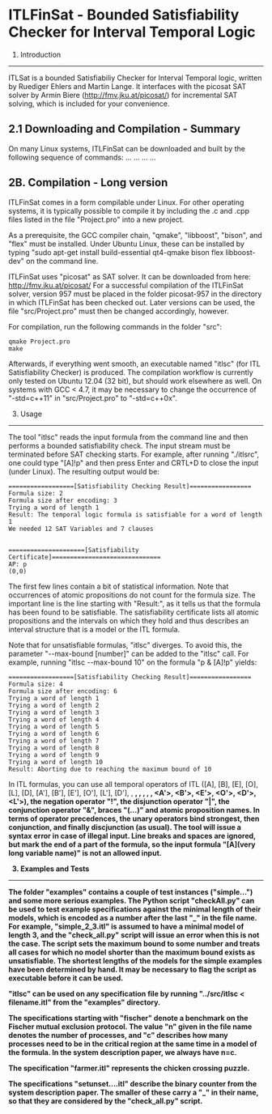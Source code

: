 ITLFinSat - Bounded Satisfiability Checker for Interval Temporal Logic
===================================================================

1. Introduction
---------------
ITLSat is a bounded Satisfiabiliy Checker for Interval Temporal logic, written by Ruediger Ehlers and Martin Lange. It interfaces with the picosat SAT solver by Armin Biere (http://fmv.jku.at/picosat/) for incremental SAT solving, which is included for your convenience.

2.1 Downloading and Compilation - Summary
-------------------------
On many Linux systems, ITLFinSat can be downloaded and built by the following sequence of commands:
...
...
...
...


2B. Compilation - Long version
-----------------------------

ITLFinSat comes in a form compilable under Linux. For other operating systems, it is typically possible to compile it by including the .c and .cpp files listed in the file "Project.pro" into a new project.

As a prerequisite, the GCC compiler chain, "qmake", "libboost", "bison", and "flex" must be installed. Under Ubuntu Linux, these can be installed by typing "sudo apt-get install build-essential qt4-qmake bison flex libboost-dev" on the command line.

ITLFinSat uses "picosat" as SAT solver. It can be downloaded from here: http://fmv.jku.at/picosat/ For a successful compilation of the ITLFinSat solver, version 957 must be placed in the folder picosat-957 in the directory in which ITLFinSat has been checked out. Later versions can be used, the file "src/Project.pro" must then be changed accordingly, however.

For compilation, run the following commands in the folder "src":

    qmake Project.pro
    make

Afterwards, if everything went smooth, an executable named "itlsc" (for ITL Satisfiability Checker) is produced. The compilation workflow is currently only tested on Ubuntu 12.04 (32 bit), but should work elsewhere as well. On systems with GCC < 4.7, it may be necessary to change the occurrence of "-std=c++11" in "src/Project.pro" to "-std=c++0x". 


3. Usage
--------
The tool "itlsc" reads the input formula from the command line and then performs a bounded satisfiability check. The input stream must be terminated before SAT checking starts. For example, after running "./itlsrc", one could type "[A]!p" and then press Enter and CRTL+D to close the input (under Linux). The resulting output would be:

    ==================[Satisfiability Checking Result]=================
    Formula size: 2
    Formula size after encoding: 3
    Trying a word of length 1
    Result: The temporal logic formula is satisfiable for a word of length 1
    We needed 12 SAT Variables and 7 clauses


    =====================[Satisfiability Certificate]==============================
    AP: p
    (0,0) 

The first few lines contain a bit of statistical information. Note that occurrences of atomic propositions do not count for the formula size. The important line is the line starting with "Result:", as it tells us that the formula has been found to be satisfiable. The satisfiability certificate lists all atomic propositions and the intervals on which they hold and thus describes an interval structure that is a model or the ITL formula. 

Note that for unsatisfiable formulas, "itlsc" diverges. To avoid this, the parameter "--max-bound [number]" can be added to the "itlsc" call. For example, running "itlsc --max-bound 10" on the formula "<A>p & [A]!p" yields:

    ==================[Satisfiability Checking Result]=================
    Formula size: 4
    Formula size after encoding: 6
    Trying a word of length 1
    Trying a word of length 2
    Trying a word of length 3
    Trying a word of length 4
    Trying a word of length 5
    Trying a word of length 6
    Trying a word of length 7
    Trying a word of length 8
    Trying a word of length 9
    Trying a word of length 10
    Result: Aborting due to reaching the maximum bound of 10

In ITL formulas, you can use all temporal operators of ITL ([A], [B], [E], [O], [L], [D], [A'], [B'], [E'], [O'], [L'], [D'], <A>, <B>, <E>, <O>, <D>, <L>, <A'>, <B'>, <E'>, <O'>, <D'>, <L'>), the negation operator "!", the disjunction operator "|", the conjunction operator "&", braces "(...)" and atomic proposition names. In terms of operator precedences, the unary operators bind strongest, then conjunction, and finally discjunction (as usual). The tool will issue a syntax error in case of illegal input. Line breaks and spaces are ignored, but mark the end of a part of the formula, so the input formula "[A](very long variable name)" is not an allowed input.

3. Examples and Tests
---------------------
The folder "examples" contains a couple of test instances ("simple...") and some more serious examples. The Python script "checkAll.py" can be used to test example specifications against the minimal length of their models, which is encoded as a number after the last "_" in the file name. For example, "simple_2_3.itl" is assumed to have a minimal model of length 3, and the "check_all.py" script will issue an error when this is not the case. The script sets the maximum bound to some number and treats all cases for which no model shorter than the maximum bound exists as unsatisfiable. The shortest lengths of the models for the simple examples have been determined by hand. It may be necessary to flag the script as executable before it can be used.

"itlsc" can be used on any specification file by running "../src/itlsc < filename.itl" from the "examples" directory. 

The specifications starting with "fischer" denote a benchmark on the Fischer mutual exclusion protocol. The value "n" given in the file name denotes the number of processes, and "c" describes how many processes need to be in the critical region at the same time in a model of the formula. In the system description paper, we always have n=c.

The specification "farmer.itl" represents the chicken crossing puzzle.

The specifications "setunset....itl" describe the binary counter from the system description paper. The smaller of these carry a "_" in their name, so that they are considered by the "check_all.py" script.


